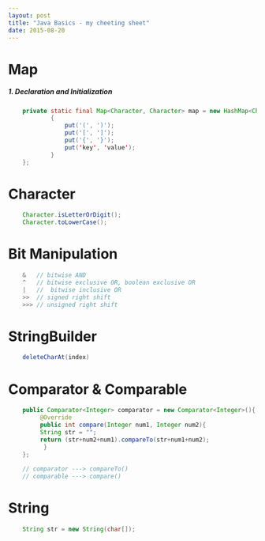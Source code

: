 ```yaml
---
layout: post
title: "Java Basics - my cheeting sheet"
date: 2015-08-20
---
```

# Map
##### 1. Declaration and Initialization
``` java
    private static final Map<Character, Character> map = new HashMap<Character, Character>(){
            {
                put('(', ')');
                put('[', ']');
                put('{', '}');
                put('key', 'value');
            }
    };
```
# Character
``` java
    Character.isLetterOrDigit();
    Character.toLowerCase();
```
# Bit Manipulation
``` java
    &   // bitwise AND
    ^   // bitwise exclusive OR, boolean exclusive OR 
    |   //  bitwise inclusive OR
    >>  // signed right shift
    >>> // unsigned right shift
```
# StringBuilder

``` java
    deleteCharAt(index)
```
# Comparator & Comparable
``` java
    public Comparator<Integer> comparator = new Comparator<Integer>(){
         @Override
         public int compare(Integer num1, Integer num2){
         String str = "";
         return (str+num2+num1).compareTo(str+num1+num2);
          }
    };
    
    // comparator ---> compareTo()
    // comparable ---> compare()
```
# String
``` java
    String str = new String(char[]);
```
